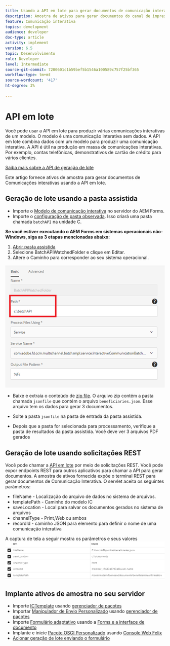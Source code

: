 ```yaml
---
title: Usando a API em lote para gerar documentos de comunicação interativa
description: Amostra de ativos para gerar documentos do canal de impressão usando API em lote
feature: Comunicação interativa
topics: development
audience: developer
doc-type: article
activity: implement
version: 6.5
topic: Desenvolvimento
role: Developer
level: Intermediate
source-git-commit: 7200601c1b59bef5b1546a100589c757f25bf365
workflow-type: tm+mt
source-wordcount: '417'
ht-degree: 3%

---
```



# API em lote

Você pode usar a API em lote para produzir várias comunicações interativas de um modelo. O modelo é uma comunicação interativa sem dados. A API em lote combina dados com um modelo para produzir uma comunicação interativa. A API é útil na produção em massa de comunicações interativas. Por exemplo, contas telefônicas, demonstrativos de cartão de crédito para vários clientes.

[Saiba mais sobre a API de geração de lote](https://experienceleague.adobe.com/docs/experience-manager-65/forms/interactive-communications/generate-multiple-interactive-communication-using-batch-api.html)

Este artigo fornece ativos de amostra para gerar documentos de Comunicações interativas usando a API em lote.

## Geração de lote usando a pasta assistida

* Importe o [Modelo de comunicação interativa](assets/Beneficiaries-confirmation.zip) no servidor do AEM Forms.
* Importe o [configuração de pasta observada](assets/batch-generation-api.zip). Isso criará uma pasta chamada `batchAPI` na unidade C.

**Se você estiver executando o AEM Forms em sistemas operacionais não-Windows, siga as 3 etapas mencionadas abaixo:**

1. [Abrir pasta assistida](http://localhost:4502/libs/fd/core/WatchfolderUI/content/UI.html)
2. Selecione BatchAPIWatchedFolder e clique em Editar.
3. Altere o Caminho para corresponder ao seu sistema operacional.

![path](assets/watched-folder-batch-api-basic.PNG)

* Baixe e extraia o conteúdo de [zip file](assets/jsonfile.zip). O arquivo zip contém a pasta chamada `jsonfile` que contém o arquivo `beneficiaries.json`. Esse arquivo tem os dados para gerar 3 documentos.

* Solte a pasta `jsonfile` na pasta de entrada da pasta assistida.
* Depois que a pasta for selecionada para processamento, verifique a pasta de resultados da pasta assistida. Você deve ver 3 arquivos PDF gerados

## Geração de lote usando solicitações REST

Você pode chamar a [API em lote](https://helpx.adobe.com/experience-manager/6-5/forms/javadocs/index.html) por meio de solicitações REST. Você pode expor endpoints REST para outros aplicativos para chamar a API para gerar documentos.
A amostra de ativos fornecida expõe o terminal REST para gerar documentos de Comunicação Interativa. O servlet aceita os seguintes parâmetros:

* fileName - Localização do arquivo de dados no sistema de arquivos.
* templatePath - Caminho do modelo IC
* saveLocation - Local para salvar os documentos gerados no sistema de arquivos
* channelType - Print,Web ou ambos
* recordId - caminho JSON para elemento para definir o nome de uma comunicação interativa

A captura de tela a seguir mostra os parâmetros e seus valores
![solicitação de amostra](assets/generate-ic-batch-servlet.PNG)

## Implante ativos de amostra no seu servidor

* Importe [ICTemplate](assets/ICTemplate.zip) usando [gerenciador de pacotes](http://localhost:4502/crx/packmgr/index.jsp)
* Importar [Manipulador de Envio Personalizado](assets/BatchAPICustomSubmit.zip) usando [gerenciador de pacotes](http://localhost:4502/crx/packmgr/index.jsp)
* Importe [Formulário adaptativo](assets/BatchGenerationAPIAF.zip) usando a [Forms e a interface de documento](http://localhost:4502/aem/forms.html/content/dam/formsanddocuments)
* Implante e inicie [Pacote OSGI Personalizado](assets/batchgenerationapi.batchgenerationapi.core-1.0-SNAPSHOT.jar) usando [Console Web Felix](http://localhost:4502/system/console/bundles)
* [Acionar geração de lote enviando o formulário](http://localhost:4502/content/dam/formsanddocuments/batchgenerationapi/jcr:content?wcmmode=disabled)
